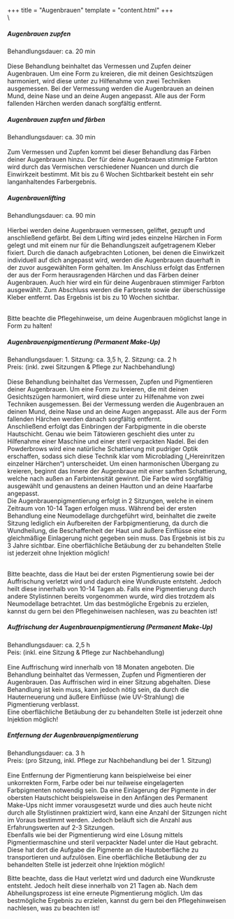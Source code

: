 +++
title = "Augenbrauen"
template = "content.html"
+++
\
\
<div class="p-5">
<h5 class="font-bold">Augenbrauen zupfen</h5>
Behandlungsdauer: ca. 20 min<br/>
<br/>
Diese Behandlung beinhaltet das Vermessen und Zupfen deiner Augenbrauen. Um eine Form zu kreieren, die mit deinen Gesichtszügen harmoniert, wird diese unter zu Hilfenahme von zwei Techniken ausgemessen. Bei der Vermessung werden die Augenbrauen an deinen Mund, deine Nase und an deine Augen angepasst. Alle aus der Form fallenden Härchen werden danach sorgfältig entfernt. 
</div>

<div class="p-5 bg-price2">
<h5 class="font-bold">Augenbrauen zupfen und färben</h5>
Behandlungsdauer: ca. 30 min<br/>
<br/>
Zum Vermessen und Zupfen kommt bei dieser Behandlung das Färben deiner Augenbrauen hinzu. Der für deine Augenbrauen stimmige Farbton wird durch das Vermischen verschiedener Nuancen und durch die Einwirkzeit bestimmt. Mit bis zu 6 Wochen Sichtbarkeit besteht ein sehr langanhaltendes Farbergebnis.
</div>

<div class="p-5">
<h5 class="font-bold">Augenbrauenlifting</h5>
Behandlungsdauer: ca. 90 min<br/>
<br/>
Hierbei werden deine Augenbrauen vermessen, geliftet, gezupft und anschließend gefärbt. Bei dem Lifting wird jedes einzelne Härchen in Form gelegt und mit einem nur für die Behandlungszeit aufgetragenem Kleber fixiert. Durch die danach aufgebrachten Lotionen, bei denen die Einwirkzeit individuell auf dich angepasst wird, werden die Augenbrauen dauerhaft in der zuvor ausgewählten Form gehalten. Im Anschluss erfolgt das Entfernen der aus der Form herausragenden Härchen und das Färben deiner Augenbrauen. Auch hier wird ein für deine Augenbrauen stimmiger Farbton ausgewählt. Zum Abschluss werden die Farbreste sowie der überschüssige Kleber entfernt. Das Ergebnis ist bis zu 10 Wochen sichtbar.
<br/><br/>
<p class="italic">Bitte beachte die Pflegehinweise, um deine Augenbrauen möglichst lange in Form zu halten!</p>
</div>

<div class="p-5">
<h5 class="font-bold">Augenbrauenpigmentierung (Permanent Make-Up)</h5>
Behandlungsdauer: 1. Sitzung: ca. 3,5 h, 2. Sitzung: ca. 2 h<br/>
Preis: (inkl. zwei Sitzungen & Pflege zur Nachbehandlung)<br/>
<br/>
Diese Behandlung beinhaltet das Vermessen, Zupfen und Pigmentieren deiner Augenbrauen. Um eine Form zu kreieren, die mit deinen Gesichtszügen harmoniert, wird diese unter zu Hilfenahme von zwei Techniken ausgemessen. Bei der Vermessung werden die Augenbrauen an deinen Mund, deine Nase und an deine Augen angepasst. Alle aus der Form fallenden Härchen werden danach sorgfältig entfernt.<br/>
Anschließend erfolgt das Einbringen der Farbpigmente in die oberste Hautschicht. Genau wie beim Tätowieren geschieht dies unter zu Hilfenahme einer Maschine und einer steril verpackten Nadel. Bei den Powderbrows wird eine natürliche Schattierung mit pudriger Optik erschaffen, sodass sich diese Technik klar vom Microblading („Hereinritzen einzelner Härchen“) unterscheidet. Um einen harmonischen Übergang zu kreieren, beginnt das Innere der Augenbraue mit einer sanften Schattierung, welche nach außen an Farbintensität gewinnt. Die Farbe wird sorgfältig ausgewählt und genaustens an deinen Hautton und an deine Haarfarbe angepasst.<br/>
Die Augenbrauenpigmentierung erfolgt in 2 Sitzungen, welche in einem Zeitraum von 10-14 Tagen erfolgen muss. Während bei der ersten Behandlung eine Neumodellage durchgeführt wird, 
beinhaltet die zweite Sitzung lediglich ein Aufbereiten der Farbpigmentierung, da durch die Wundheilung, die Beschaffenheit der Haut und äußere Einflüsse eine gleichmäßige Einlagerung nicht gegeben sein muss. Das Ergebnis ist bis zu 3 Jahre sichtbar.
Eine oberflächliche Betäubung der zu behandelten Stelle ist jederzeit ohne Injektion möglich!
<br/><br/>
<p class="italic">Bitte beachte, dass die Haut bei der ersten Pigmentierung sowie bei der Auffrischung verletzt wird und dadurch eine Wundkruste entsteht. Jedoch heilt diese innerhalb von 10-14 Tagen ab. Falls eine Pigmentierung durch andere Stylistinnen bereits vorgenommen wurde, wird dies trotzdem als Neumodellage betrachtet. Um das bestmögliche Ergebnis zu erzielen, kannst du gern bei den Pflegehinweisen nachlesen, was zu beachten ist!</p>
</div>

<div class="bg-price3 flex flex-col md:flex-row relative text-white">
    <div class="flex-1 justify-between p-4 leading-normal">
        <h5 class="font-bold">Auffrischung der Augenbrauenpigmentierung (Permanent Make-Up)</h5>
        Behandlungsdauer: ca. 2,5 h<br/>
        Peis: (inkl. eine Sitzung & Pflege zur Nachbehandlung)<br/>
        <br/>
        Eine Auffrischung wird innerhalb von 18 Monaten angeboten. Die Behandlung beinhaltet das Vermessen, Zupfen und Pigmentieren der Augenbrauen. Das Auffrischen wird in einer Sitzung abgehalten. Diese Behandlung ist kein muss, kann jedoch nötig sein, da durch die Hauterneuerung und äußere Einflüsse (wie UV-Strahlung) die Pigmentierung verblasst.<br/>
        Eine oberflächliche Betäubung der zu behandelten Stelle ist jederzeit ohne Injektion möglich!
    </div>
    <div class="relative md:w-1/5">
        <img class="w-full" src="img/augenbraun.jpg" alt="">
    </div>
</div>

<div class="p-5">
<h5 class="font-bold">Entfernung der Augenbrauenpigmentierung</h5>
Behandlungsdauer: ca. 3 h<br/>
Preis: (pro Sitzung, inkl. Pflege zur Nachbehandlung bei der 1. Sitzung)<br/>
<br/>
Eine Entfernung der Pigmentierung kann beispielweise bei einer unkorrekten Form, Farbe oder bei nur teilweise eingelagerten Farbpigmenten notwendig sein. Da eine Einlagerung der Pigmente in der obersten Hautschicht beispielsweise in den Anfängen des Permanent Make-Ups nicht immer vorausgesetzt wurde und dies auch heute nicht durch alle Stylistinnen praktiziert wird, kann eine Anzahl der Sitzungen nicht im Voraus bestimmt werden. Jedoch beläuft sich die Anzahl aus Erfahrungswerten auf 2-3 Sitzungen.<br/>
Ebenfalls wie bei der Pigmentierung wird eine Lösung mittels Pigmentiermaschine und steril verpackter Nadel unter die Haut gebracht. Diese hat dort die Aufgabe die Pigmente an die Hautoberfläche zu transportieren und aufzulösen.
Eine oberflächliche Betäubung der zu behandelten Stelle ist jederzeit ohne Injektion möglich!
</div>

<p class="italic">Bitte beachte, dass die Haut verletzt wird und dadurch eine Wundkruste entsteht. Jedoch heilt diese innerhalb von 21 Tagen ab. Nach dem Abheilungsprozess ist eine erneute Pigmentierung möglich. Um das bestmögliche Ergebnis zu erzielen, kannst du gern bei den Pflegehinweisen nachlesen, was zu beachten ist!</p>